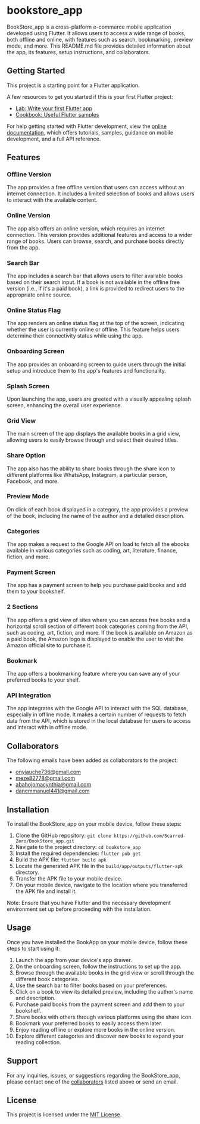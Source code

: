 # bookstore_app

BookStore_app is a cross-platform e-commerce mobile application developed using Flutter. It allows users to access a wide range of books, both offline and online, with features such as search, bookmarking, preview mode, and more. This README.md file provides detailed information about the app, its features, setup instructions, and collaborators.
## Getting Started

This project is a starting point for a Flutter application.

A few resources to get you started if this is your first Flutter project:

- [Lab: Write your first Flutter app](https://docs.flutter.dev/get-started/codelab)
- [Cookbook: Useful Flutter samples](https://docs.flutter.dev/cookbook)

For help getting started with Flutter development, view the
[online documentation](https://docs.flutter.dev/), which offers tutorials,
samples, guidance on mobile development, and a full API reference.


## Features

### Offline Version

The app provides a free offline version that users can access without an internet connection. It includes a limited selection of books and allows users to interact with the available content.

### Online Version

The app also offers an online version, which requires an internet connection. This version provides additional features and access to a wider range of books. Users can browse, search, and purchase books directly from the app.

### Search Bar

The app includes a search bar that allows users to filter available books based on their search input. If a book is not available in the offline free version (i.e., if it's a paid book), a link is provided to redirect users to the appropriate online source.

### Online Status Flag

The app renders an online status flag at the top of the screen, indicating whether the user is currently online or offline. This feature helps users determine their connectivity status while using the app.

### Onboarding Screen

The app provides an onboarding screen to guide users through the initial setup and introduce them to the app's features and functionality.

### Splash Screen

Upon launching the app, users are greeted with a visually appealing splash screen, enhancing the overall user experience.

### Grid View

The main screen of the app displays the available books in a grid view, allowing users to easily browse through and select their desired titles.

### Share Option

The app also has the ability to share books through the share icon to different platforms like WhatsApp, Instagram, a particular person, Facebook, and more.

### Preview Mode

On click of each book displayed in a category, the app provides a preview of the book, including the name of the author and a detailed description.

### Categories

The app makes a request to the Google API on load to fetch all the ebooks available in various categories such as coding, art, literature, finance, fiction, and more.

### Payment Screen

The app has a payment screen to help you purchase paid books and add them to your bookshelf.

### 2 Sections

The app offers a grid view of sites where you can access free books and a horizontal scroll section of different book categories coming from the API, such as coding, art, fiction, and more. If the book is available on Amazon as a paid book, the Amazon logo is displayed to enable the user to visit the Amazon official site to purchase it.

### Bookmark

The app offers a bookmarking feature where you can save any of your preferred books to your shelf.

### API Integration

The app integrates with the Google API to interact with the SQL database, especially in offline mode. It makes a certain number of requests to fetch data from the API, which is stored in the local database for users to access and interact with in offline mode.

## Collaborators

The following emails have been added as collaborators to the project:

- [onyiauche736@gmail.com](#collaborators)
- [meze82778@gmail.com](#collaborators)
- [abahojomacynthia@gmail.com](#collaborators)
- [danemmanuel441@gmail.com](#collaborators)


## Installation

To install the BookStore_app on your mobile device, follow these steps:

1. Clone the GitHub repository: `git clone https://github.com/Scarred-Zero/BookStore_app.git`
2. Navigate to the project directory: `cd bookstore_app`
3. Install the required dependencies: `flutter pub get`
4. Build the APK file: `flutter build apk`
5. Locate the generated APK file in the `build/app/outputs/flutter-apk` directory.
6. Transfer the APK file to your mobile device.
7. On your mobile device, navigate to the location where you transferred the APK file and install it.

Note: Ensure that you have Flutter and the necessary development environment set up before proceeding with the installation.

## Usage

Once you have installed the BookApp on your mobile device, follow these steps to start using it:

1. Launch the app from your device's app drawer.
2. On the onboarding screen, follow the instructions to set up the app.
3. Browse through the available books in the grid view or scroll through the different book categories.
4. Use the search bar to filter books based on your preferences.
5. Click on a book to view its detailed preview, including the author's name and description.
6. Purchase paid books from the payment screen and add them to your bookshelf.
7. Share books with others through various platforms using the share icon.
8. Bookmark your preferred books to easily access them later.
9. Enjoy reading offline or explore more books in the online version.
10. Explore different categories and discover new books to expand your reading collection.

## Support

For any inquiries, issues, or suggestions regarding the BookStore_app, please contact one of the [collaborators](#collaborators) listed above or send an email.

## License

This project is licensed under the [MIT License](https://github.com/git/git-scm.com/blob/main/MIT-LICENSE.txt).
